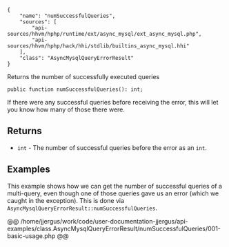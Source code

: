 ``` yamlmeta
{
    "name": "numSuccessfulQueries",
    "sources": [
        "api-sources/hhvm/hphp/runtime/ext/async_mysql/ext_async_mysql.php",
        "api-sources/hhvm/hphp/hack/hhi/stdlib/builtins_async_mysql.hhi"
    ],
    "class": "AsyncMysqlQueryErrorResult"
}
```




Returns the number of successfully executed queries




``` Hack
public function numSuccessfulQueries(): int;
```




If there were any successful queries before receiving the error, this will
let you know how many of those there were.




## Returns




+ ` int ` - The number of successful queries before the error as an `` int ``.




## Examples




This example shows how we can get the number of successful queries of a multi-query, even though one of those queries gave us an error (which we caught in the exception). This is done via ` AsyncMysqlQueryErrorResult::numSuccessfulQueries `.







@@ /home/jjergus/work/code/user-documentation-jjergus/api-examples/class.AsyncMysqlQueryErrorResult/numSuccessfulQueries/001-basic-usage.php @@
<!-- HHAPIDOC -->

